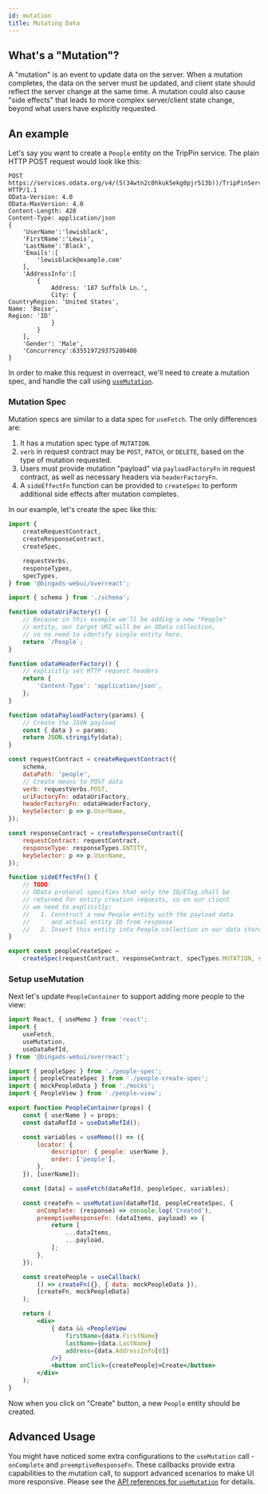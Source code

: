 ```yaml
---
id: mutation
title: Mutating Data 
---
```


## What's a "Mutation"?

A "mutation" is an event to update data on the server. When a mutation completes, the data on the server must be updated, and client state should reflect the server change at the same time. A mutation could also cause "side effects" that leads to more complex server/client state change, beyond what users have explicitly requested.

## An example

Let's say you want to create a `People` entity on the TripPin service. The plain 
HTTP POST request would look like this:

```
POST https://services.odata.org/v4/(S(34wtn2c0hkuk5ekg0pjr513b))/TripPinServiceRW/People HTTP/1.1
OData-Version: 4.0
OData-MaxVersion: 4.0
Content-Length: 428
Content-Type: application/json
{
    'UserName':'lewisblack',
    'FirstName':'Lewis',
    'LastName':'Black',
    'Emails':[
        'lewisblack@example.com'
    ],
    'AddressInfo':[
        {
            Address: '187 Suffolk Ln.',
            City: {
CountryRegion: 'United States',
Name: 'Boise',
Region: 'ID'
            }
        }
    ],
    'Gender': 'Male',
    'Concurrency':635519729375200400
}
```

In order to make this request in overreact, we'll need to create a mutation spec, and handle the call using [`useMutation`](/api/use_mutation).

### Mutation Spec

Mutation specs are similar to a data spec for `useFetch`. The only differences are:
1. It has a mutation spec type of `MUTATION`.
1. `verb` in request contract may be `POST`, `PATCH`, or `DELETE`, based on the type of mutation requested.
2. Users must provide mutation "payload" via `payloadFactoryFn` in request contract, as well as necessary headers via `headerFactoryFn`.
3. A `sideEffectFn` function can be provided to `createSpec` to perform additional side effects after mutation completes.

In our example, let's create the spec like this:

```javascript title="people-create-spec.js"
import {
    createRequestContract,
    createResponseContract,
    createSpec,

    requestVerbs,
    responseTypes,
    specTypes,
} from '@bingads-webui/overreact';

import { schema } from './schema';

function odataUriFactory() {
    // Because in this example we'll be adding a new "People"
    // entity, our target URI will be an OData collection,
    // so no need to identify single entity here.
    return `/People`;
}

function odataHeaderFactory() {
    // explicitly set HTTP request headers
    return {
        'Content-Type': 'application/json',
    };
}

function odataPayloadFactory(params) {
    // Create the JSON payload
    const { data } = params;
    return JSON.stringify(data);
}

const requestContract = createRequestContract({
    schema,
    dataPath: 'people',
    // Create means to POST data
    verb: requestVerbs.POST,
    uriFactoryFn: odataUriFactory,
    headerFactoryFn: odataHeaderFactory,
    keySelector: p => p.UserName,
});

const responseContract = createResponseContract({
    requestContract: requestContract,
    responseType: responseTypes.ENTITY,
    keySelector: p => p.UserName,
});

function sideEffectFn() {
    // TODO:
    // OData protocol specifies that only the ID/ETag shall be 
    // returned for entity creation requests, so on our client
    // we need to explicitly:
    //   1. Construct a new People entity with the payload data
    //      and actual entity ID from response
    //   2. Insert this entity into People collection in our data store
}

export const peopleCreateSpec = 
    createSpec(requestContract, responseContract, specTypes.MUTATION, sideEffectFn);
```

### Setup useMutation

Next let's update `PeopleContainer` to support adding more people to the view:

```jsx {4,9-10,26-39,48} title="people-container.js"
import React, { useMemo } from 'react';
import { 
    useFetch,
    useMutation,
    useDataRefId,
} from '@bingads-webui/overreact';

import { peopleSpec } from './people-spec';
import { peopleCreateSpec } from './people-create-spec';
import { mockPeopleData } from './mocks';
import { PeopleView } from './people-view';

export function PeopleContainer(props) {
    const { userName } = props;
    const dataRefId = useDataRefId();

    const variables = useMemo(() => ({
        locator: {
            descriptor: { people: userName },
            order: ['people'],
        },
    }), [userName]);

    const [data] = useFetch(dataRefId, peopleSpec, variables);

    const createFn = useMutation(dataRefId, peopleCreateSpec, {
        onComplete: (response) => console.log('Created'),
        preemptiveResponseFn: (dataItems, payload) => {
            return [
                ...dataItems,
                ...payload,
            ];
        },
    });

    const createPeople = useCallback(
        () => createFn({}, { data: mockPeopleData }), 
        [createFn, mockPeopleData]
    );

    return (
        <div>
            { data && <PeopleView 
                firstName={data.FirstName}
                lastName={data.LastName}
                address={data.AddressInfo[0]}
            />}
            <button onClick={createPeople}>Create</button>
        </div>
    );
}
```

Now when you click on "Create" button, a new `People` entity should be created.

## Advanced Usage

You might have noticed some extra configurations to the `useMutation` call - `onComplete` and `preemptiveResponseFn`. These callbacks provide extra capabilities to the mutation call, to support advanced scenarios to make UI more responsive. Please see the [API references for `useMutation`](/api/use_mutation) for details.


